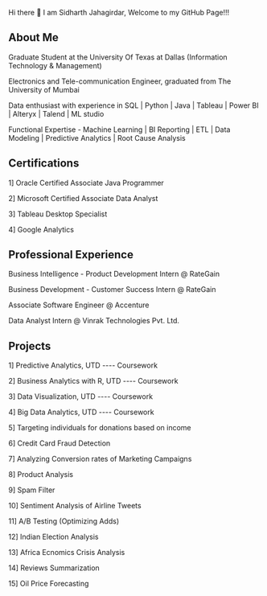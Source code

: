 Hi there 👋
I am Sidharth Jahagirdar, Welcome to my GitHub Page!!!

About Me
--------

Graduate Student at the University Of Texas at Dallas (Information Technology & Management)

Electronics and Tele-communication Engineer, graduated from The University of Mumbai

Data enthusiast with experience in SQL | Python | Java | Tableau | Power BI | Alteryx | Talend | ML studio

Functional Expertise - Machine Learning | BI Reporting | ETL | Data Modeling | Predictive Analytics | Root Cause Analysis

Certifications
--------------
1] Oracle Certified Associate Java Programmer

2] Microsoft Certified Associate Data Analyst

3] Tableau Desktop Specialist

4] Google Analytics

Professional Experience
------------------------
Business Intelligence - Product Development Intern @ RateGain 

Business Development - Customer Success Intern @ RateGain

Associate Software Engineer @ Accenture

Data Analyst Intern @ Vinrak Technologies Pvt. Ltd.

Projects
--------
1]  Predictive Analytics, UTD  ---- Coursework 

2]  Business Analytics with R, UTD ---- Coursework

3]  Data Visualization, UTD ---- Coursework

4]  Big Data Analytics, UTD ---- Coursework

5]  Targeting individuals for donations based on income

6]  Credit Card Fraud Detection

7]  Analyzing Conversion rates of Marketing Campaigns

8]  Product Analysis

9]  Spam Filter

10] Sentiment Analysis of Airline Tweets

11] A/B Testing (Optimizing Adds)

12] Indian Election Analysis

13] Africa Ecnomics Crisis Analysis

14] Reviews Summarization

15] Oil Price Forecasting
